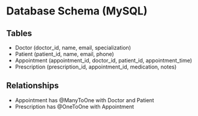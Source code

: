 # Database Schema (MySQL)

## Tables
- Doctor (doctor_id, name, email, specialization)
- Patient (patient_id, name, email, phone)
- Appointment (appointment_id, doctor_id, patient_id, appointment_time)
- Prescription (prescription_id, appointment_id, medication, notes)

## Relationships
- Appointment has @ManyToOne with Doctor and Patient
- Prescription has @OneToOne with Appointment
